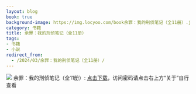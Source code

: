 ```yaml
---
layout: blog
book: true
background-image: https://img.locyoo.com/book余罪：我的刑侦笔记（全11册）.jpg
category: 书籍
title: 余罪：我的刑侦笔记（全11册）
tags:
- 书籍
- 小说
redirect_from:
  - /2024/03/余罪：我的刑侦笔记（全11册）/
---
```

![](https://img.locyoo.com/book余罪：我的刑侦笔记（全11册）.jpg)
余罪：我的刑侦笔记（全11册）: <a name = "ref1" href="https://url18.ctfile.com/f/50983618-1226042023-26a37d?p=3619">点击下载</a>，访问密码请点击右上方“关于”自行查看